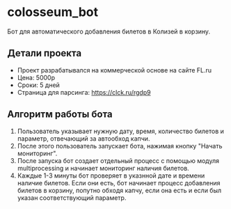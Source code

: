 # colosseum_bot
Бот для автоматического добавления билетов в Колизей в корзину.

## Детали проекта
- Проект разрабатывался на коммерческой основе на сайте FL.ru
- Цена: 5000р
- Сроки: 5 дней
- Страница для парсинга: https://clck.ru/rgdp9

## Алгоритм работы бота
1. Пользователь указывает нужную дату, время, количество билетов и параметр, отвечающий за автообход капчи.
2. После этого пользователь запускает бота, нажимая кнопку "Начать мониторинг".
3. После запуска бот создает отдельный процесс с помощью модуля multiprocessing и начинает мониторинг наличия билетов.
4. Каждые 1-3 минуты бот проверяет в указнной дате и времени наличие билетов. Если они есть, бот начинает процесс добавления билетов в корзину, попутно обходя капчу, если она есть и если был указан соответствующий параметр.
